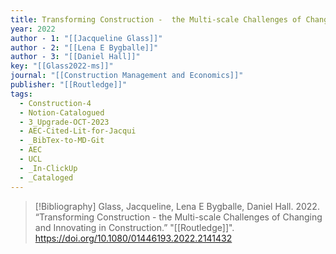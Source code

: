 ```yaml
---
title: Transforming Construction -  the Multi-scale Challenges of Changing and Innovating in Construction
year: 2022
author - 1: "[[Jacqueline Glass]]"
author - 2: "[[Lena E Bygballe]]"
author - 3: "[[Daniel Hall]]"
key: "[[Glass2022-ms]]"
journal: "[[Construction Management and Economics]]"
publisher: "[[Routledge]]"
tags:
  - Construction-4
  - Notion-Catalogued
  - 3_Upgrade-OCT-2023
  - AEC-Cited-Lit-for-Jacqui
  - _BibTex-to-MD-Git
  - AEC
  - UCL
  - _In-ClickUp
  - _Cataloged
---
```


> [!Bibliography]
> Glass, Jacqueline, Lena E Bygballe, Daniel Hall. 2022. “Transforming Construction -  the Multi-scale Challenges of Changing and Innovating in Construction.” "[[Routledge]]". https://doi.org/10.1080/01446193.2022.2141432